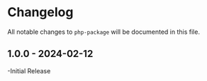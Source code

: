 # Changelog

All notable changes to `php-package` will be documented in this file.

## 1.0.0 - 2024-02-12

-Initial Release


